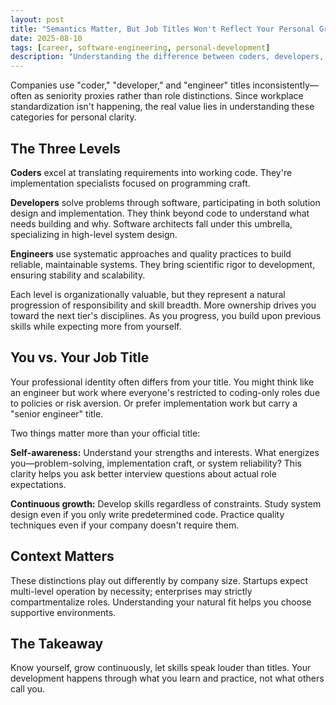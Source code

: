 ```yaml
---
layout: post
title: "Semantics Matter, But Job Titles Won't Reflect Your Personal Growth"
date: 2025-08-10
tags: [career, software-engineering, personal-development]
description: "Understanding the difference between coders, developers, and engineers for personal clarity—even when job titles don't reflect these distinctions."
---
```


Companies use "coder," "developer," and "engineer" titles inconsistently—often as seniority proxies rather than role distinctions. Since workplace standardization isn't happening, the real value lies in understanding these categories for personal clarity.

## The Three Levels

**Coders** excel at translating requirements into working code. They're implementation specialists focused on programming craft.

**Developers** solve problems through software, participating in both solution design and implementation. They think beyond code to understand what needs building and why. Software architects fall under this umbrella, specializing in high-level system design.

**Engineers** use systematic approaches and quality practices to build reliable, maintainable systems. They bring scientific rigor to development, ensuring stability and scalability.

Each level is organizationally valuable, but they represent a natural progression of responsibility and skill breadth. More ownership drives you toward the next tier's disciplines. As you progress, you build upon previous skills while expecting more from yourself.

## You vs. Your Job Title

Your professional identity often differs from your title. You might think like an engineer but work where everyone's restricted to coding-only roles due to policies or risk aversion. Or prefer implementation work but carry a "senior engineer" title.

Two things matter more than your official title:

**Self-awareness:** Understand your strengths and interests. What energizes you—problem-solving, implementation craft, or system reliability? This clarity helps you ask better interview questions about actual role expectations.

**Continuous growth:** Develop skills regardless of constraints. Study system design even if you only write predetermined code. Practice quality techniques even if your company doesn't require them.

## Context Matters

These distinctions play out differently by company size. Startups expect multi-level operation by necessity; enterprises may strictly compartmentalize roles. Understanding your natural fit helps you choose supportive environments.

## The Takeaway

Know yourself, grow continuously, let skills speak louder than titles. Your development happens through what you learn and practice, not what others call you.